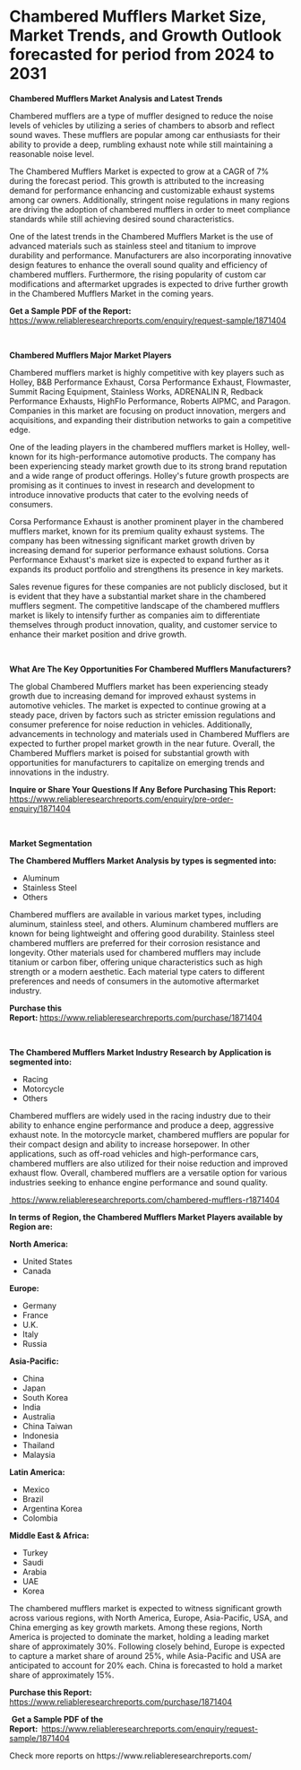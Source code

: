 <p><h1>Chambered Mufflers Market Size, Market Trends, and Growth Outlook forecasted for period from 2024 to 2031</h1></p><p><strong>Chambered Mufflers Market Analysis and Latest Trends</strong></p>
<p><p>Chambered mufflers are a type of muffler designed to reduce the noise levels of vehicles by utilizing a series of chambers to absorb and reflect sound waves. These mufflers are popular among car enthusiasts for their ability to provide a deep, rumbling exhaust note while still maintaining a reasonable noise level. </p><p>The Chambered Mufflers Market is expected to grow at a CAGR of 7% during the forecast period. This growth is attributed to the increasing demand for performance enhancing and customizable exhaust systems among car owners. Additionally, stringent noise regulations in many regions are driving the adoption of chambered mufflers in order to meet compliance standards while still achieving desired sound characteristics.</p><p>One of the latest trends in the Chambered Mufflers Market is the use of advanced materials such as stainless steel and titanium to improve durability and performance. Manufacturers are also incorporating innovative design features to enhance the overall sound quality and efficiency of chambered mufflers. Furthermore, the rising popularity of custom car modifications and aftermarket upgrades is expected to drive further growth in the Chambered Mufflers Market in the coming years.</p></p>
<p><strong>Get a Sample PDF of the Report:&nbsp;</strong> <a href="https://www.reliableresearchreports.com/enquiry/request-sample/1871404">https://www.reliableresearchreports.com/enquiry/request-sample/1871404</a></p>
<p>&nbsp;</p>
<p><strong>Chambered Mufflers Major Market Players</strong></p>
<p><p>Chambered mufflers market is highly competitive with key players such as Holley, B&B Performance Exhaust, Corsa Performance Exhaust, Flowmaster, Summit Racing Equipment, Stainless Works, ADRENALIN R, Redback Performance Exhausts, HighFlo Performance, Roberts AIPMC, and Paragon. Companies in this market are focusing on product innovation, mergers and acquisitions, and expanding their distribution networks to gain a competitive edge.</p><p>One of the leading players in the chambered mufflers market is Holley, well-known for its high-performance automotive products. The company has been experiencing steady market growth due to its strong brand reputation and a wide range of product offerings. Holley's future growth prospects are promising as it continues to invest in research and development to introduce innovative products that cater to the evolving needs of consumers.</p><p>Corsa Performance Exhaust is another prominent player in the chambered mufflers market, known for its premium quality exhaust systems. The company has been witnessing significant market growth driven by increasing demand for superior performance exhaust solutions. Corsa Performance Exhaust's market size is expected to expand further as it expands its product portfolio and strengthens its presence in key markets.</p><p>Sales revenue figures for these companies are not publicly disclosed, but it is evident that they have a substantial market share in the chambered mufflers segment. The competitive landscape of the chambered mufflers market is likely to intensify further as companies aim to differentiate themselves through product innovation, quality, and customer service to enhance their market position and drive growth.</p></p>
<p>&nbsp;</p>
<p><strong>What Are The Key Opportunities For Chambered Mufflers Manufacturers?</strong></p>
<p><p>The global Chambered Mufflers market has been experiencing steady growth due to increasing demand for improved exhaust systems in automotive vehicles. The market is expected to continue growing at a steady pace, driven by factors such as stricter emission regulations and consumer preference for noise reduction in vehicles. Additionally, advancements in technology and materials used in Chambered Mufflers are expected to further propel market growth in the near future. Overall, the Chambered Mufflers market is poised for substantial growth with opportunities for manufacturers to capitalize on emerging trends and innovations in the industry.</p></p>
<p><strong>Inquire or Share Your Questions If Any Before Purchasing This Report:</strong> <a href="https://www.reliableresearchreports.com/enquiry/pre-order-enquiry/1871404">https://www.reliableresearchreports.com/enquiry/pre-order-enquiry/1871404</a></p>
<p>&nbsp;</p>
<p><strong>Market Segmentation</strong></p>
<p><strong>The Chambered Mufflers Market Analysis by types is segmented into:</strong></p>
<p><ul><li>Aluminum</li><li>Stainless Steel</li><li>Others</li></ul></p>
<p><p>Chambered mufflers are available in various market types, including aluminum, stainless steel, and others. Aluminum chambered mufflers are known for being lightweight and offering good durability. Stainless steel chambered mufflers are preferred for their corrosion resistance and longevity. Other materials used for chambered mufflers may include titanium or carbon fiber, offering unique characteristics such as high strength or a modern aesthetic. Each material type caters to different preferences and needs of consumers in the automotive aftermarket industry.</p></p>
<p><strong>Purchase this Report:&nbsp;</strong><a href="https://www.reliableresearchreports.com/purchase/1871404">https://www.reliableresearchreports.com/purchase/1871404</a></p>
<p>&nbsp;</p>
<p><strong>The Chambered Mufflers Market Industry Research by Application is segmented into:</strong></p>
<p><ul><li>Racing</li><li>Motorcycle</li><li>Others</li></ul></p>
<p><p>Chambered mufflers are widely used in the racing industry due to their ability to enhance engine performance and produce a deep, aggressive exhaust note. In the motorcycle market, chambered mufflers are popular for their compact design and ability to increase horsepower. In other applications, such as off-road vehicles and high-performance cars, chambered mufflers are also utilized for their noise reduction and improved exhaust flow. Overall, chambered mufflers are a versatile option for various industries seeking to enhance engine performance and sound quality.</p></p>
<p><a href="https://www.reliableresearchreports.com/chambered-mufflers-r1871404">&nbsp;https://www.reliableresearchreports.com/chambered-mufflers-r1871404</a></p>
<p><strong>In terms of Region, the Chambered Mufflers Market Players available by Region are:</strong></p>
<p>
    <p> <strong> North America: </strong>
        <ul>
            <li>United States</li>
            <li>Canada</li>
        </ul>
        </p> 
    <p> <strong> Europe: </strong>
        <ul>
            <li>Germany</li>
            <li>France</li>
            <li>U.K.</li>
            <li>Italy</li>
            <li>Russia</li>
        </ul>
        </p> 
    <p> <strong> Asia-Pacific: </strong>
        <ul>
            <li>China</li>
            <li>Japan</li>
            <li>South Korea</li>
            <li>India</li>
            <li>Australia</li>
            <li>China Taiwan</li>
            <li>Indonesia</li>
            <li>Thailand</li>
            <li>Malaysia</li>
        </ul>
        </p> 
    <p> <strong> Latin America: </strong>
        <ul>
            <li>Mexico</li>
            <li>Brazil</li>
            <li>Argentina Korea</li>
            <li>Colombia</li>
        </ul>
        </p> 
    <p> <strong> Middle East & Africa: </strong>
        <ul>
            <li>Turkey</li>
            <li>Saudi</li>
            <li>Arabia</li>
            <li>UAE</li>
            <li>Korea</li>
        </ul>
    </p>
    </p>
<p><p>The chambered mufflers market is expected to witness significant growth across various regions, with North America, Europe, Asia-Pacific, USA, and China emerging as key growth markets. Among these regions, North America is projected to dominate the market, holding a leading market share of approximately 30%. Following closely behind, Europe is expected to capture a market share of around 25%, while Asia-Pacific and USA are anticipated to account for 20% each. China is forecasted to hold a market share of approximately 15%.</p></p>
<p><strong>Purchase this Report: </strong><a href="https://www.reliableresearchreports.com/purchase/1871404">https://www.reliableresearchreports.com/purchase/1871404</a></p>
<p>&nbsp;<strong>Get a Sample PDF of the Report:&nbsp;&nbsp;</strong><a href="https://www.reliableresearchreports.com/enquiry/request-sample/1871404">https://www.reliableresearchreports.com/enquiry/request-sample/1871404</a></p>
<p><strong></strong></p>
<p>Check more reports on https://www.reliableresearchreports.com/</p>